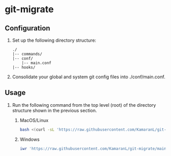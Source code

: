 # git-migrate

## Configuration

1. Set up the following directory structure:

   ```text
   ./
   |-- commands/
   |-- conf/
       |-- main.conf
   |-- hooks/
   ```

2. Consolidate your global and system git config files into ./conf/main.conf.

## Usage

1. Run the following command from the top level (root) of the directory structure shown in the previous section.
   1. MacOS/Linux

       ```bash
       bash <(curl -sL 'https://raw.githubusercontent.com/KamaranL/git-migrate/main/install.sh')

       ```

   2. Windows

       ```powershell
       iwr 'https://raw.githubusercontent.com/KamaranL/git-migrate/main/Install.ps1').Content
       ```
